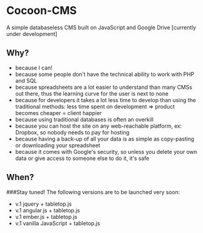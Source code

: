 # Cocoon-CMS
A simple databaseless CMS built on JavaScript and Google Drive [currently under development]

## Why?

* because I can!
* because some people don't have the technical ability to work with PHP and SQL
* because spreadsheets are a lot easier to understand than many CMSs out there, thus the learning curve for the user is next to none
* because for developers it takes a lot less time to develop than using the traditional methods: less time spent on development => product becomes cheaper = client happier
* because using traditional databases is often an overkill
* because you can host the site on any web-reachable platform, ex: Dropbox, so nobody needs to pay for hosting
* because having a back-up of all your data is as simple as copy-pasting or downloading your spreadsheet
* because it comes with Google's security, so unless you delete your own data or give access to someone else to do it, it's safe

## When?

###Stay tuned! The following versions are to be launched very soon:

* v.1 jquery + tabletop.js
* v.1 angular.js + tabletop.js
* v.1 ember.js + tabletop.js
* v.1 vanilla JavaScript + tabletop.js

